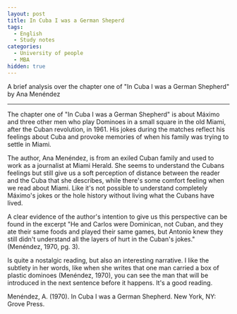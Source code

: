 ```yaml
---
layout: post
title: In Cuba I was a German Sheperd
tags:
  - English
  - Study notes
categories:
  - University of people
  - MBA
hidden: true  
---
```


A brief analysis over the chapter one of "In Cuba I was a German Shepherd" by Ana Menéndez

---

The chapter one of "In Cuba I was a German Shepherd" is about Máximo and three other men who play Dominoes in a small square in the old Miami, after the Cuban revolution, in 1961. His jokes during the matches reflect his feelings about Cuba and provoke memories of when his family was trying to settle in Miami.

The author, Ana Menéndez, is from an exiled Cuban family and used to work as a journalist at Miami Herald. She seems to understand the Cubans feelings but still give us a soft perception of distance between the reader and the Cuba that she describes, while there's some comfort feeling when we read about Miami. Like it's not possible to understand completely Máximo's jokes or the hole history without living what the Cubans have lived.

A clear evidence of the author's intention to give us this perspective can be found in the excerpt "He and Carlos were Dominican, not Cuban, and they ate their same foods and played their same games, but Antonio knew they still didn't understand all the layers of hurt in the Cuban's jokes." (Menéndez, 1970, pg. 3).

Is quite a nostalgic reading, but also an interesting narrative. I like the subtlety in her words, like when she writes that one man carried a box of plastic dominoes (Menéndez, 1970), you can see the man that will be introduced in the next sentence before it happens. It's a good reading.

Menéndez, A. (1970). In Cuba I was a German Shepherd. New York, NY: Grove Press.


    
